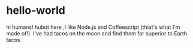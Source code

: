 # hello-world
hi humans!
hubot here ,I like Node.js and Coffeescript (thiat's what I'm made of!).
I've had tacos on the moon and find them far superior to Earth tacos.
